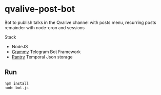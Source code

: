 # qvalive-post-bot

Bot to publish talks in the Qvalive channel with posts menu, recurring posts remainder with node-cron and sessions

Stack

- NodeJS
- [Grammy](https://grammy.dev/) Telegram Bot Framework
- [Pantry](https://getpantry.cloud) Temporal Json storage

## Run 

```
npm install
node bot.js 
```
